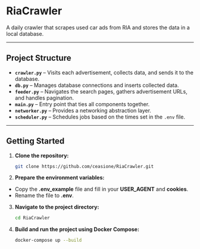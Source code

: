 
# RiaCrawler

A daily crawler that scrapes used car ads from RIA and stores the data in a local database.

---

##  Project Structure

- **`crawler.py`** – Visits each advertisement, collects data, and sends it to the database.
- **`db.py`** – Manages database connections and inserts collected data.
- **`feeder.py`** – Navigates the search pages, gathers advertisement URLs, and handles pagination.
- **`main.py`** – Entry point that ties all components together.
- **`networker.py`** – Provides a networking abstraction layer.
- **`scheduler.py`** – Schedules jobs based on the times set in the `.env` file.

---

##  Getting Started

1. **Clone the repository:**

   ```bash
   git clone https://github.com/ceasione/RiaCrawler.git
   
2. **Prepare the environment variables:**

- Copy the **.env_example** file and fill in your **USER_AGENT** and **cookies**.
- Rename the file to **.env**.
   
3. **Navigate to the project directory:**

   ```bash
   cd RiaCrawler
   
4. **Build and run the project using Docker Compose:**

   ```bash
   docker-compose up --build
   
